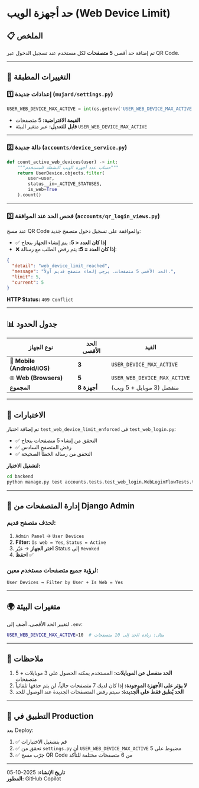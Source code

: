 # حد أجهزة الويب (Web Device Limit)

## 📋 الملخص
تم إضافة حد أقصى **5 متصفحات** لكل مستخدم عند تسجيل الدخول عبر QR Code.

---

## 🔧 التغييرات المطبقة

### 1️⃣ **إعدادات جديدة** (`mujard/settings.py`)
```python
USER_WEB_DEVICE_MAX_ACTIVE = int(os.getenv('USER_WEB_DEVICE_MAX_ACTIVE', '5'))
```
- **القيمة الافتراضية:** 5 متصفحات
- **قابل للتعديل:** عبر متغير البيئة `USER_WEB_DEVICE_MAX_ACTIVE`

---

### 2️⃣ **دالة جديدة** (`accounts/device_service.py`)
```python
def count_active_web_devices(user) -> int:
    """حساب عدد أجهزة الويب النشطة للمستخدم"""
    return UserDevice.objects.filter(
        user=user, 
        status__in=_ACTIVE_STATUSES, 
        is_web=True
    ).count()
```

---

### 3️⃣ **فحص الحد عند الموافقة** (`accounts/qr_login_views.py`)
عند مسح QR Code والموافقة على تسجيل دخول متصفح جديد:
- ✅ **إذا كان العدد < 5:** يتم إنشاء الجهاز بنجاح
- ❌ **إذا كان العدد = 5:** يتم رفض الطلب مع رسالة:
```json
{
  "detail": "web_device_limit_reached",
  "message": "الحد الأقصى 5 متصفحات. يرجى إلغاء متصفح قديم أولاً.",
  "limit": 5,
  "current": 5
}
```
**HTTP Status:** `409 Conflict`

---

## 📊 جدول الحدود

| نوع الجهاز | الحد الأقصى | القيد |
|-----------|-------------|-------|
| 📱 **Mobile (Android/iOS)** | **3** | `USER_DEVICE_MAX_ACTIVE` |
| 🌐 **Web (Browsers)** | **5** | `USER_WEB_DEVICE_MAX_ACTIVE` |
| **المجموع** | **8 أجهزة** | منفصل (3 موبايل + 5 ويب) |

---

## 🧪 الاختبارات

تم إضافة اختبار `test_web_device_limit_enforced` في `test_web_login.py`:
- ✅ التحقق من إنشاء 5 متصفحات بنجاح
- ✅ رفض المتصفح السادس
- ✅ التحقق من رسالة الخطأ الصحيحة

**لتشغيل الاختبار:**
```bash
cd backend
python manage.py test accounts.tests.test_web_login.WebLoginFlowTests.test_web_device_limit_enforced
```

---

## 🔐 إدارة المتصفحات من Django Admin

### لحذف متصفح قديم:
1. `Admin Panel` → `User Devices`
2. **Filter:** `Is web = Yes`, `Status = Active`
3. **اختر الجهاز** → غيّر Status إلى `Revoked`
4. **احفظ** ✅

### لرؤية جميع متصفحات مستخدم معين:
```
User Devices → Filter by User + Is Web = Yes
```

---

## 🌍 متغيرات البيئة

لتغيير الحد الأقصى، أضف إلى `.env`:
```bash
USER_WEB_DEVICE_MAX_ACTIVE=10  # مثال: زيادة الحد إلى 10 متصفحات
```

---

## 📝 ملاحظات

1. **الحد منفصل عن الموبايلات:** المستخدم يمكنه الحصول على 3 موبايلات + 5 متصفحات
2. **لا يؤثر على الأجهزة الموجودة:** إذا كان لديك 7 متصفحات حالياً، لن يتم حذفها تلقائياً
3. **الحد يُطبق فقط على الجديدة:** سيتم رفض المتصفحات الجديدة عند الوصول للحد

---

## 🚀 التطبيق في Production

بعد Deploy:
1. ✅ قم بتشغيل الاختبارات
2. ✅ تحقق من `settings.py` أن `USER_WEB_DEVICE_MAX_ACTIVE` مضبوط على 5
3. ✅ جرّب مسح QR Code من 6 متصفحات مختلفة للتأكد

---

**تاريخ الإنشاء:** 2025-10-05  
**المطور:** GitHub Copilot

